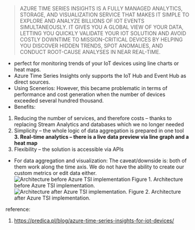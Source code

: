 >AZURE TIME SERIES INSIGHTS IS A FULLY MANAGED ANALYTICS, STORAGE, AND VISUALIZATION SERVICE THAT MAKES IT SIMPLE TO EXPLORE AND ANALYZE BILLIONS OF IOT EVENTS SIMULTANEOUSLY. IT GIVES YOU A GLOBAL VIEW OF YOUR DATA, LETTING YOU QUICKLY VALIDATE YOUR IOT SOLUTION AND AVOID COSTLY DOWNTIME TO MISSION-CRITICAL DEVICES BY HELPING YOU DISCOVER HIDDEN TRENDS, SPOT ANOMALIES, AND CONDUCT ROOT-CAUSE ANALYSES IN NEAR REAL-TIME.
* perfect for monitoring trends of your IoT devices using line charts or heat maps. 
* Azure Time Series Insights only supports the IoT Hub and Event Hub as direct sources. 
* Using Scenerios: 
However, this became problematic in terms of performance and cost generation when the number of devices exceeded several hundred thousand.
* Benefits:
1. Reducing the number of services, and therefore costs – thanks to replacing Stream Analytics and databases which we no longer needed
2. Simplicity – the whole logic of data aggregation is prepared in one tool  
**3. Real-time analytics – there is a live data preview via line graph and a heat map**
4. Flexibility – the solution is accessible via APIs
* For data aggregation and visualization:
The caveat/downside is:  both of them work along the time axis. We do not have the ability to create our custom metrics or edit data either.
![Architecture before Azure TSI implementation](https://predica.pl/wp-content/uploads/2017/07/Original-architecture.png)
Figure 1. Architecture before Azure TSI implementation.
![Architecture after Azure TSI implementation.](https://predica.pl/wp-content/uploads/2017/07/Changed-architecture.png)
Figure 2. Architecture after Azure TSI implementation.

reference: 
1. https://predica.pl/blog/azure-time-series-insights-for-iot-devices/
